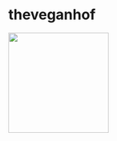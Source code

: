 # theveganhof

<img src="https://theveganhof.com/wp-content/uploads/2023/04/VEGANHOF-FULL-3840X2160.png" width='200' height="200">
